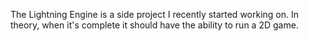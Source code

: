 The Lightning Engine is a side project I recently started working on. In theory, when it's complete it should have the ability to run a 2D game.